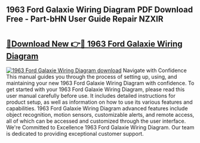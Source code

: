 ## 1963 Ford Galaxie Wiring Diagram PDF Download Free - Part-bHN User Guide Repair NZXIR

# <h2><a href="http://dfouiwv.blite.top/?on=1963+Ford+Galaxie+Wiring+Diagram">🔗Download New 👉🔴 1963 Ford Galaxie Wiring Diagram</a></h2>

[![1963 Ford Galaxie Wiring Diagram download](https://i.imgur.com/lujVjoI.png)](http://dfouiwv.blite.top/?on=1963+Ford+Galaxie+Wiring+Diagram)
Navigate with Confidence This manual guides you through the process of setting up, using, and maintaining your new 1963 Ford Galaxie Wiring Diagram with confidence. To get started with your 1963 Ford Galaxie Wiring Diagram, please read this user manual carefully before use. It includes detailed instructions for product setup, as well as information on how to use its various features and capabilities. 1963 Ford Galaxie Wiring Diagram advanced features include object recognition, motion sensors, customizable alerts, and remote access, all of which can be accessed and customized through the user interface. We're Committed to Excellence 1963 Ford Galaxie Wiring Diagram. Our team is dedicated to providing exceptional customer support.
